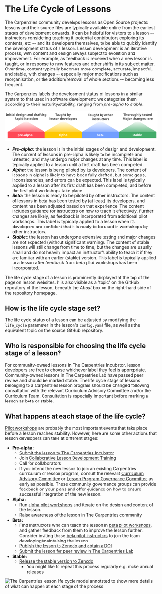 # The Life Cycle of Lessons
The Carpentries community develops lessons as Open Source projects: lessons and their source files are typically available online from the earliest stages of development onwards.
It can be helpful for visitors to a lesson -- instructors considering teaching it, potential contributors exploring its contents, etc -- and its developers themselves, to be able to quickly identify the development status of a lesson. 
Lesson development is an iterative process, with content and design always subject to evolution and improvement. 
For example, as feedback is received when a new lesson is taught, or in response to new features and other shifts in its subject matter. 
Over time, content typically becomes more complete, accurate, impactful, and stable, with changes -- especially major modifications such as reorganisation, or the addition/removal of whole sections -- becoming less frequent.

The Carpentries labels the development status of lessons in a similar system to that used in software development: we categorise them according to their maturity/stability, ranging from _pre-alpha_ to _stable_.

![The Carpentries lesson life cycle model](../../img/life_cycle.svg)

* **_Pre-alpha:_** the lesson is in the initial stages of design and development. 
  The content of lessons in pre-alpha is likely to be incomplete and untested, and may undergo major changes at any time. This label is typically applied to a lesson until a first draft has been completed.
* **_Alpha:_** the lesson is being piloted by its developers.
  The content of lessons in alpha is likely to have been fully drafted, but some gaps, inconsistencies, and errors can be expected.
  This label is typically applied to a lesson after its first draft has been completed, and before the first pilot workshops take place.
* **_Beta:_** the lesson is ready to be piloted by other instructors.
  The content of lessons in beta has been tested by (at least) its developers, and content has been adjusted based on that experience. 
  The content includes guidance for instructors on how to teach it effectively.
  Further changes are likely, as feedback is incorporated from additional pilot workshops.
  This label is typically applied to a lesson when its developers are confident that it is ready to be used in workshops by other instructors.
* **_Stable:_**: the lesson has undergone extensive testing and major changes are not expected (without significant warning).
  The content of stable lessons will still change from time to time, but the changes are usually small and do not heavily impact an instructor’s ability to teach it if they are familiar with an earlier (stable) version.
  This label is typically applied to a lesson after feedback from beta pilot workshops has been incorporated.

The life cycle stage of a lesson is prominently displayed at the top of the page on lesson websites.
It is also visible as a 'topic' on the GitHub repository of the lesson, beneath the _About_ box on the right-hand side of the repository homepage.

## How is the life cycle stage set?
The life cycle status of a lesson can be adjusted by modifying the `life_cycle` parameter in the lesson's `config.yaml` file, as well as the equivalent topic on the source GitHub repository.

## Who is responsible for choosing the life cycle stage of a lesson?
For community-owned lessons in The Carpentries Incubator, lesson developers are free to choose whichever label they feel is appropriate. 
Community-owned lessons in The Carpentries Lab have passed peer review and should be marked stable. 
The life cycle stage of lessons belonging to a Carpentries lesson program should be changed following consultation with the relevant Curriculum Advisory Committee and/or the Curriculum Team. 
Consultation is especially important before marking a lesson as beta or stable.

## What happens at each stage of the life cycle?
[Pilot workshops](lesson-pilots.md) are probably the most important events that take place before a lesson reaches stability. 
However, here are some other actions that lesson developers can take at different stages:

* **Pre-alpha:**
  * [Submit the lesson to The Carpentries Incubator](https://github.com/carpentries-incubator/proposals/)
  * Join [Collaborative Lesson Development Training](https://carpentries.org/lesson-development-training)
  * Call for collaborators
  * If you intend the new lesson to join an existing Carpentries curriculum or lesson program, consult the relevant [Curriculum Advisory Committee](https://carpentries.org/curriculum-advisors/) or [Lesson Program Governance Committee](https://carpentries.org/lesson-program-governance/) as early as possible.
	These community governance groups can provide feedback on your plans and offer guidance on how to ensure successful integration of the new lesson.
* **Alpha:**
  * Run [alpha pilot workshops](lesson-pilots.md#alpha-and-beta-pilots) and iterate on the design and content of the lesson.
  * Raise awareness of the lesson in The Carpentries community
* **Beta:**
  * Find Instructors who can teach the lesson in [beta pilot workshops](lesson-pilots.md#alpha-and-beta-pilots), and gather feedback from them to improve the lesson further. 
    Consider inviting those [beta pilot instructors](./lesson-development-roles.md#beta-pilot-instructors) to join the team developing/maintaining the lesson.
  * [Publish the lesson to Zenodo and obtain a DOI](./lesson-release.md)
  * [Submit the lesson for peer review in The Carpentries Lab](https://github.com/carpentries-lab/reviews/)
* **Stable:**
  * [Release the stable version to Zenodo](./lesson-release.md)
	  * You might like to repeat this process regularly e.g. make annual releases.

![The Carpentries lesson life cycle model annotated to show more details of what can happen at each stage of the process](../../img/life_cycle_annotated.svg)